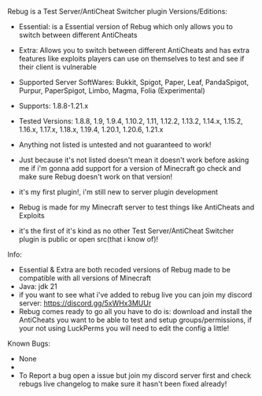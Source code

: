Rebug is a Test Server/AntiCheat Switcher plugin
Versions/Editions:
- Essential: is a Essential version of Rebug which only allows you to switch between different AntiCheats
- Extra: Allows you to switch between different AntiCheats and has extra features like exploits players can use on themselves to test and see if their client is vulnerable

- Supported Server SoftWares: Bukkit, Spigot, Paper, Leaf, PandaSpigot, Purpur, PaperSpigot, Limbo, Magma, Folia (Experimental)
- Supports: 1.8.8-1.21.x
- Tested Versions: 1.8.8, 1.9, 1.9.4, 1.10.2, 1.11, 1.12.2, 1.13.2, 1.14.x, 1.15.2, 1.16.x, 1.17.x, 1.18.x, 1.19.4, 1.20.1, 1.20.6, 1.21.x
- Anything not listed is untested and not guaranteed to work!
- Just because it's not listed doesn't mean it doesn't work before asking me if i'm gonna add support for a version of Minecraft go check and make sure Rebug doesn't work on that version!

- it's my first plugin!, i'm still new to server plugin development
- Rebug is made for my Minecraft server to test things like AntiCheats and Exploits
- it's the first of it's kind as no other Test Server/AntiCheat Switcher plugin is public or open src(that i know of)!

Info:
- Essential & Extra are both recoded versions of Rebug made to be compatible with all versions of Minecraft
- Java: jdk 21
- if you want to see what i've added to rebug live you can join my discord server: https://discord.gg/5xWHx3MUUr
- Rebug comes ready to go all you have to do is: download and install the AntiCheats you want to be able to test and setup groups/permissions, if your not using LuckPerms you will need to edit the config a little!

Known Bugs:
- None
- 
- To Report a bug open a issue but join my discord server first and check rebugs live changelog to make sure it hasn't been fixed already!
